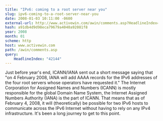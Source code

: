 ```yaml
---
title: "IPv6: coming to a root server near you"
slug: ipv6-coming-to-a-root-server-near-you
date: 2008-01-03 10:11:00 -0600
external-url: http://www.activewin.com/awin/comments.asp?HeadlineIndex=42144
hash: a91db4d9d98eca79679a4040a92081f8
year: 2008
month: 01
scheme: http
host: www.activewin.com
path: /awin/comments.asp
query:
    HeadlineIndex: "42144"
---
```


Just before year's end, ICANN/IANA sent out a short message saying that "on 4 February 2008, IANA will add AAAA records for the IPv6 addresses of the four root servers whose operators have requested it." The Internet Corporation for Assigned Names and Numbers (ICANN) is mostly responsible for the global Domain Name System, the Internet Assigned Numbers Authority (IANA) is the part of ICANN. That means that as of February 4, 2008, it will (theoretically) be possible for two IPv6 hosts to communicate across the IPv6 Internet without having to rely on any IPv4 infrastructure. It's been a long journey to get to this point.
